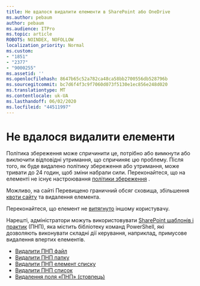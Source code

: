 ```yaml
---
title: Не вдалося видалити елементи в SharePoint або OneDrive
ms.author: pebaum
author: pebaum
ms.audience: ITPro
ms.topic: article
ROBOTS: NOINDEX, NOFOLLOW
localization_priority: Normal
ms.custom:
- "1851"
- "2377"
- "9000255"
ms.assetid: ''
ms.openlocfilehash: 8647b65c52a782ca48ca58bb2700556db528796b
ms.sourcegitcommit: bc7d6f4f3c9f7060d073f5130e1ec856e248d020
ms.translationtype: MT
ms.contentlocale: uk-UA
ms.lasthandoff: 06/02/2020
ms.locfileid: "44511997"
---
```

# <a name="unable-to-delete-items"></a>Не вдалося видалити елементи

Політика збереження може спричинити це, потрібно або вимкнути або виключити відповідні утримання, що спричиняє цю проблему. Після того, як буде видалено політику збереження або утримання, може тривати до 24 годин, щоб зміни набрали сили. Переконайтеся, що на елементі не існує настроювання [політики збереження](https://docs.microsoft.com/microsoft-365/compliance/retention-policies) .

Можливо, на сайті Перевищено граничний обсяг сховища, збільшення [квоти сайту](https://docs.microsoft.com/powershell/module/sharepoint-online/set-sposite?view=sharepoint-ps) та видалення елемента.

Переконайтеся, що елемент не [витягнуто](https://support.office.com/article/check-out-check-in-or-discard-changes-to-files-in-a-library-7e2c12a9-a874-4393-9511-1378a700f6de) іншому користувачу.

Нарешті, адміністратори можуть використовувати [SharePoint шаблонів і практик](https://docs.microsoft.com/powershell/sharepoint/sharepoint-pnp/sharepoint-pnp-cmdlets?view=sharepoint-ps#installation) (ПНП), яка містить бібліотеку команд PowerShell, які дозволяють виконувати складні дії керування, наприклад, примусове видалення впертих елементів.
- [Видалити ПНП файл](https://docs.microsoft.com/powershell/module/sharepoint-pnp/remove-pnpfile?view=sharepoint-ps)
- [Видалити ПНП папку](https://docs.microsoft.com/powershell/module/sharepoint-pnp/remove-pnpfolder?view=sharepoint-ps)
- [Видалити ПНП елемент списку](https://docs.microsoft.com/powershell/module/sharepoint-pnp/remove-pnplistitem?view=sharepoint-ps)
- [Видалити ПНП список](https://docs.microsoft.com/powershell/module/sharepoint-pnp/remove-pnplist?view=sharepoint-ps)
- [Видалення поля «ПНП» (стовпець)](https://docs.microsoft.com/powershell/module/sharepoint-pnp/remove-pnpfield?view=sharepoint-ps)